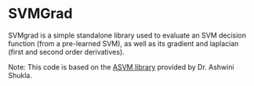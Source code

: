 # SVMGrad
SVMgrad is a simple standalone library used to evaluate an SVM decision function (from a pre-learned SVM), as well as its gradient and laplacian (first and second order derivatives).

Note: This code is based on the [ASVM library](https://github.com/epfl-lasa/A-SVM) provided by Dr. Ashwini Shukla.
